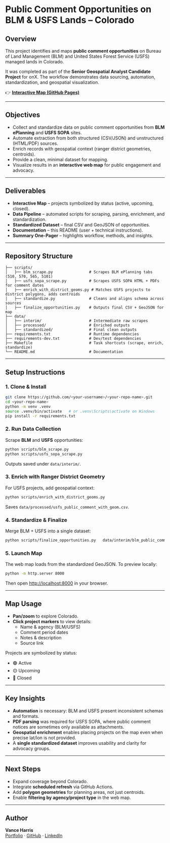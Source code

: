 # Public Comment Opportunities on BLM & USFS Lands – Colorado

## Overview
This project identifies and maps **public comment opportunities** on Bureau of Land Management (BLM) and United States Forest Service (USFS) managed lands in Colorado.  

It was completed as part of the **Senior Geospatial Analyst Candidate Project** for onX. The workflow demonstrates data sourcing, automation, standardization, and geospatial visualization.  

👉 **[Interactive Map (GitHub Pages)](https://<your-username>.github.io/<your-repo-name>/)**  

---

## Objectives
- Collect and standardize data on public comment opportunities from **BLM ePlanning** and **USFS SOPA** sites.  
- Automate extraction from both structured (CSV/JSON) and unstructured (HTML/PDF) sources.  
- Enrich records with geospatial context (ranger district geometries, centroids).  
- Provide a clean, minimal dataset for mapping.  
- Visualize results in an **interactive web map** for public engagement and advocacy.  

---

## Deliverables
- **Interactive Map** – projects symbolized by status (active, upcoming, closed).  
- **Data Pipeline** – automated scripts for scraping, parsing, enrichment, and standardization.  
- **Standardized Dataset** – final CSV and GeoJSON of opportunities.  
- **Documentation** – this README (user + technical instructions).  
- **Summary One-Pager** – highlights workflow, methods, and insights.  

---

## Repository Structure
```
├── scripts/
│   ├── blm_scrape.py                # Scrapes BLM ePlanning tabs (510, 570, 565, 5101) 
│   ├── usfs_sopa_scrape.py          # Scrapes USFS SOPA HTML + PDFs for comment dates
│   ├── enrich_with_district_geoms.py # Matches USFS projects to district polygons, adds centroids
│   ├── standardize.py               # Cleans and aligns schema across sources
│   ├── finalize_opportunities.py    # Outputs final CSV + GeoJSON for map
├── data/
│   ├── interim/                     # Intermediate raw scrapes
│   ├── processed/                   # Enriched outputs
│   ├── standardized/                # Final clean outputs
├── requirements.txt                 # Runtime dependencies
├── requirements-dev.txt             # Dev/test dependencies
├── Makefile                         # Task shortcuts (scrape, enrich, standardize)
└── README.md                        # Documentation
```

---

## Setup Instructions

### 1. Clone & Install
```bash
git clone https://github.com/<your-username>/<your-repo-name>.git
cd <your-repo-name>
python -m venv .venv
source .venv/bin/activate   # or .venv\Scripts\activate on Windows
pip install -r requirements.txt
```

### 2. Run Data Collection
Scrape **BLM** and **USFS** opportunities:
```bash
python scripts/blm_scrape.py
python scripts/usfs_sopa_scrape.py
```
Outputs saved under `data/interim/`.

### 3. Enrich with Ranger District Geometry
For USFS projects, add geospatial context:
```bash
python scripts/enrich_with_district_geoms.py
```
Saves `data/processed/usfs_public_comment_with_geom.csv`.

### 4. Standardize & Finalize
Merge BLM + USFS into a single dataset:
```bash
python scripts/finalize_opportunities.py   data/interim/blm_public_comment.csv   data/processed/usfs_public_comment_with_geom.csv   --csv data/standardized/final_opportunities.csv   --geojson data/standardized/final_opportunities.geojson
```

### 5. Launch Map
The web map loads from the standardized GeoJSON. To preview locally:
```bash
python -m http.server 8000
```
Then open [http://localhost:8000](http://localhost:8000) in your browser.

---

## Map Usage
- **Pan/zoom** to explore Colorado.  
- **Click project markers** to view details:  
  - Name & agency (BLM/USFS)  
  - Comment period dates  
  - Notes & description  
  - Source link  

Projects are symbolized by status:  
- 🟢 Active  
- 🟡 Upcoming  
- 🔴 Closed  

---

## Key Insights
- **Automation** is necessary: BLM and USFS present inconsistent schemas and formats.  
- **PDF parsing** was required for USFS SOPA, where public comment notices are sometimes only available as attachments.  
- **Geospatial enrichment** enables placing projects on the map even when precise lat/lon is not provided.  
- A **single standardized dataset** improves usability and clarity for advocacy groups.  

---

## Next Steps
- Expand coverage beyond Colorado.  
- Integrate **scheduled refresh** via GitHub Actions.  
- Add **polygon geometries** for planning areas, not just centroids.  
- Enable **filtering by agency/project type** in the web map.  

---

## Author
**Vance Harris**  
[Portfolio](https://vanceharris.com) · [GitHub](https://github.com/harrisv25) · [LinkedIn](https://www.linkedin.com/in/vanceharris)
